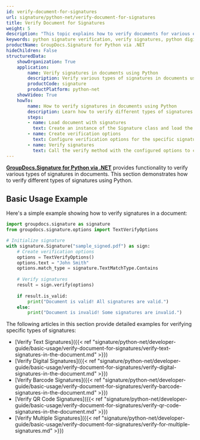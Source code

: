 ```yaml
---
id: verify-document-for-signatures
url: signature/python-net/verify-document-for-signatures
title: Verify Document for Signatures
weight: 5
description: "This topic explains how to verify documents for various electronic signatures with GroupDocs.Signature for Python via .NET API."
keywords: python signature verification, verify signatures, python digital signature verification
productName: GroupDocs.Signature for Python via .NET
hideChildren: False
structuredData:
    showOrganization: True
    application:    
        name: Verify signatures in documents using Python    
        description: Verify various types of signatures in documents using Python and GroupDocs.Signature for Python via .NET
        productCode: signature
        productPlatform: python-net 
    showVideo: True
    howTo:
        name: How to verify signatures in documents using Python
        description: Learn how to verify different types of signatures in documents using Python
        steps:
        - name: Load document with signatures
          text: Create an instance of the Signature class and load the document containing signatures.
        - name: Create verification options
          text: Configure verification options for the specific signature type you want to verify.
        - name: Verify signatures
          text: Call the verify method with the configured options to check signature validity.
---
```


[**GroupDocs.Signature for Python via .NET**](https://products.groupdocs.com/signature/python-net) provides functionality to verify various types of signatures in documents. This section demonstrates how to verify different types of signatures using Python.

## Basic Usage Example

Here's a simple example showing how to verify signatures in a document:

```python
import groupdocs.signature as signature
from groupdocs.signature.options import TextVerifyOptions

# Initialize signature
with signature.Signature("sample_signed.pdf") as sign:
    # Create verification options
    options = TextVerifyOptions()
    options.text = "John Smith"
    options.match_type = signature.TextMatchType.Contains
    
    # Verify signatures
    result = sign.verify(options)
    
    if result.is_valid:
        print("Document is valid! All signatures are valid.")
    else:
        print("Document is invalid! Some signatures are invalid.")
```

The following articles in this section provide detailed examples for verifying specific types of signatures:

* [Verify Text Signatures]({{< ref "signature/python-net/developer-guide/basic-usage/verify-document-for-signatures/verify-text-signatures-in-the-document.md" >}})
* [Verify Digital Signatures]({{< ref "signature/python-net/developer-guide/basic-usage/verify-document-for-signatures/verify-digital-signatures-in-the-document.md" >}})
* [Verify Barcode Signatures]({{< ref "signature/python-net/developer-guide/basic-usage/verify-document-for-signatures/verify-barcode-signatures-in-the-document.md" >}})
* [Verify QR Code Signatures]({{< ref "signature/python-net/developer-guide/basic-usage/verify-document-for-signatures/verify-qr-code-signatures-in-the-document.md" >}})
* [Verify Multiple Signatures]({{< ref "signature/python-net/developer-guide/basic-usage/verify-document-for-signatures/verify-for-multiple-signatures.md" >}})
